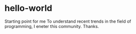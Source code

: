 # hello-world
Starting point for me
To understand recent trends in the field of programming, I eneter this community. Thanks.
